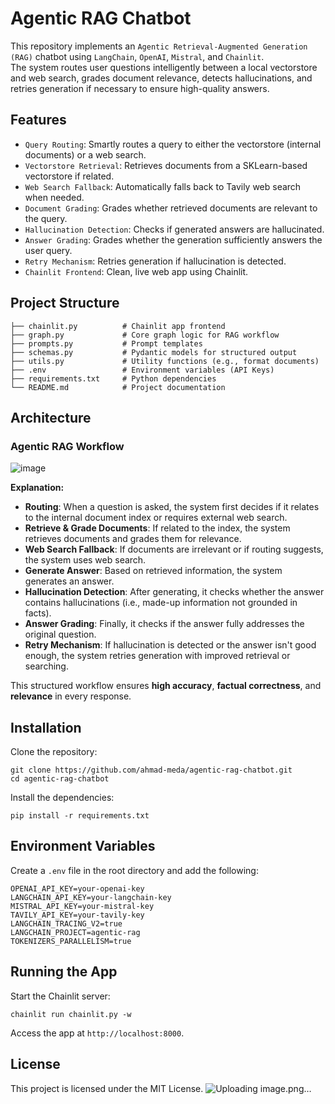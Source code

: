 # Agentic RAG Chatbot

This repository implements an `Agentic Retrieval-Augmented Generation (RAG)` chatbot using `LangChain`, `OpenAI`, `Mistral`, and `Chainlit`.  
The system routes user questions intelligently between a local vectorstore and web search, grades document relevance, detects hallucinations, and retries generation if necessary to ensure high-quality answers.

## Features

- `Query Routing`: Smartly routes a query to either the vectorstore (internal documents) or a web search.
- `Vectorstore Retrieval`: Retrieves documents from a SKLearn-based vectorstore if related.
- `Web Search Fallback`: Automatically falls back to Tavily web search when needed.
- `Document Grading`: Grades whether retrieved documents are relevant to the query.
- `Hallucination Detection`: Checks if generated answers are hallucinated.
- `Answer Grading`: Grades whether the generation sufficiently answers the user query.
- `Retry Mechanism`: Retries generation if hallucination is detected.
- `Chainlit Frontend`: Clean, live web app using Chainlit.

## Project Structure

```
├── chainlit.py          # Chainlit app frontend
├── graph.py             # Core graph logic for RAG workflow
├── prompts.py           # Prompt templates
├── schemas.py           # Pydantic models for structured output
├── utils.py             # Utility functions (e.g., format documents)
├── .env                 # Environment variables (API Keys)
├── requirements.txt     # Python dependencies
└── README.md            # Project documentation
```

## Architecture

### Agentic RAG Workflow

![image](https://github.com/user-attachments/assets/9e4c6172-53e5-4f20-a6ff-ab885fea0f56)


**Explanation:**

- **Routing**: When a question is asked, the system first decides if it relates to the internal document index or requires external web search.
- **Retrieve & Grade Documents**: If related to the index, the system retrieves documents and grades them for relevance.
- **Web Search Fallback**: If documents are irrelevant or if routing suggests, the system uses web search.
- **Generate Answer**: Based on retrieved information, the system generates an answer.
- **Hallucination Detection**: After generating, it checks whether the answer contains hallucinations (i.e., made-up information not grounded in facts).
- **Answer Grading**: Finally, it checks if the answer fully addresses the original question.
- **Retry Mechanism**: If hallucination is detected or the answer isn't good enough, the system retries generation with improved retrieval or searching.

This structured workflow ensures **high accuracy**, **factual correctness**, and **relevance** in every response.

## Installation

Clone the repository:

```
git clone https://github.com/ahmad-meda/agentic-rag-chatbot.git
cd agentic-rag-chatbot
```

Install the dependencies:

```
pip install -r requirements.txt
```

## Environment Variables

Create a `.env` file in the root directory and add the following:

```
OPENAI_API_KEY=your-openai-key
LANGCHAIN_API_KEY=your-langchain-key
MISTRAL_API_KEY=your-mistral-key
TAVILY_API_KEY=your-tavily-key
LANGCHAIN_TRACING_V2=true
LANGCHAIN_PROJECT=agentic-rag
TOKENIZERS_PARALLELISM=true
```

## Running the App

Start the Chainlit server:

```
chainlit run chainlit.py -w
```

Access the app at `http://localhost:8000`.

## License

This project is licensed under the MIT License.
![Uploading image.png…]()
